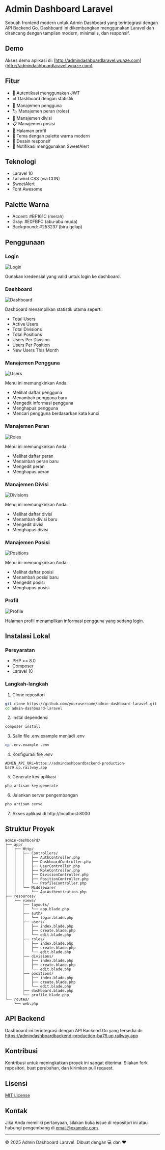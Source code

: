 # Admin Dashboard Laravel

Sebuah frontend modern untuk Admin Dashboard yang terintegrasi dengan API Backend Go. Dashboard ini dikembangkan menggunakan Laravel dan dirancang dengan tampilan modern, minimalis, dan responsif.

## Demo

Akses demo aplikasi di: [http://admindashboardlaravel.wuaze.com](http://admindashboardlaravel.wuaze.com)

## Fitur

- 🔐 Autentikasi menggunakan JWT
- 📊 Dashboard dengan statistik
- 👥 Manajemen pengguna
- 🏷️ Manajemen peran (roles)
- 🏢 Manajemen divisi
- 📋 Manajemen posisi
- 👤 Halaman profil
- 🎨 Tema dengan palette warna modern
- 📱 Desain responsif
- 🔔 Notifikasi menggunakan SweetAlert

## Teknologi

- Laravel 10
- Tailwind CSS (via CDN)
- SweetAlert
- Font Awesome

## Palette Warna

- Accent: #BF161C (merah)
- Gray: #E0FBFC (abu-abu muda)
- Background: #253237 (biru gelap)

## Penggunaan

### Login

![Login](./images/login-screen.png)

Gunakan kredensial yang valid untuk login ke dashboard.

### Dashboard

![Dashboard](./images/dashboard-screen.png)

Dashboard menampilkan statistik utama seperti:
- Total Users
- Active Users
- Total Divisions
- Total Positions
- Users Per Division
- Users Per Position
- New Users This Month

### Manajemen Pengguna

![Users](./images/users-screen.png)

Menu ini memungkinkan Anda:
- Melihat daftar pengguna
- Menambah pengguna baru
- Mengedit informasi pengguna
- Menghapus pengguna
- Mencari pengguna berdasarkan kata kunci

### Manajemen Peran

![Roles](./images/roles-screen.png)

Menu ini memungkinkan Anda:
- Melihat daftar peran
- Menambah peran baru
- Mengedit peran
- Menghapus peran

### Manajemen Divisi

![Divisions](./images/divisions-screen.png)

Menu ini memungkinkan Anda:
- Melihat daftar divisi
- Menambah divisi baru
- Mengedit divisi
- Menghapus divisi

### Manajemen Posisi

![Positions](./images/positions-screen.png)

Menu ini memungkinkan Anda:
- Melihat daftar posisi
- Menambah posisi baru
- Mengedit posisi
- Menghapus posisi

### Profil

![Profile](./images/profile-screen.png)

Halaman profil menampilkan informasi pengguna yang sedang login.

## Instalasi Lokal

### Persyaratan

- PHP >= 8.0
- Composer
- Laravel 10

### Langkah-langkah

1. Clone repositori
```bash
git clone https://github.com/yourusername/admin-dashboard-laravel.git
cd admin-dashboard-laravel
```

2. Instal dependensi
```bash
composer install
```

3. Salin file .env.example menjadi .env
```bash
cp .env.example .env
```

4. Konfigurasi file .env
```
ADMIN_API_URL=https://admindashboardbackend-production-ba79.up.railway.app
```

5. Generate key aplikasi
```bash
php artisan key:generate
```

6. Jalankan server pengembangan
```bash
php artisan serve
```

7. Akses aplikasi di http://localhost:8000

## Struktur Proyek

```
admin-dashboard/
├── app/
│   ├── Http/
│   │   ├── Controllers/
│   │   │   ├── AuthController.php
│   │   │   ├── DashboardController.php
│   │   │   ├── UserController.php
│   │   │   ├── RoleController.php
│   │   │   ├── DivisionController.php
│   │   │   ├── PositionController.php
│   │   │   └── ProfileController.php
│   │   └── Middleware/
│   │       └── ApiAuthentication.php
├── resources/
│   └── views/
│       ├── layouts/
│       │   └── app.blade.php
│       ├── auth/
│       │   └── login.blade.php
│       ├── users/
│       │   ├── index.blade.php
│       │   ├── create.blade.php
│       │   └── edit.blade.php
│       ├── roles/
│       │   ├── index.blade.php
│       │   ├── create.blade.php
│       │   └── edit.blade.php
│       ├── divisions/
│       │   ├── index.blade.php
│       │   ├── create.blade.php
│       │   └── edit.blade.php
│       ├── positions/
│       │   ├── index.blade.php
│       │   ├── create.blade.php
│       │   └── edit.blade.php
│       ├── dashboard.blade.php
│       └── profile.blade.php
└── routes/
    └── web.php
```

## API Backend

Dashboard ini terintegrasi dengan API Backend Go yang tersedia di:  
https://admindashboardbackend-production-ba79.up.railway.app

## Kontribusi

Kontribusi untuk meningkatkan proyek ini sangat diterima. Silakan fork repositori, buat perubahan, dan kirimkan pull request.

## Lisensi

[MIT License](LICENSE)

## Kontak

Jika Anda memiliki pertanyaan, silakan buka issue di repositori ini atau hubungi pengembang di [email@example.com](mailto:email@example.com).

---

&copy; 2025 Admin Dashboard Laravel. Dibuat dengan 💻 dan ❤️
